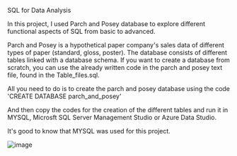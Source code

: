 SQL for Data Analysis

In this project, I used Parch and Posey database to explore different functional aspects of SQL from basic to advanced.

Parch and Posey is a hypothetical paper company's sales data of different types of paper (standard, gloss, poster). The database consists of different tables linked with a database schema. If you want to create a database from scratch, you can use the already written code in the parch and posey text file, found in the Table_files.sql.

All you need to do is to create the parch and posey database using the code 'CREATE DATABASE parch_and_posey'

And then copy the codes for the creation of the different tables and run it in MYSQL, Microsft SQL Server Management Studio or Azure Data Studio.

It's good to know that MYSQL was used for this project.

![image](https://github.com/user-attachments/assets/f73c3a28-5796-4cb2-b833-1a8f5e40612d)
